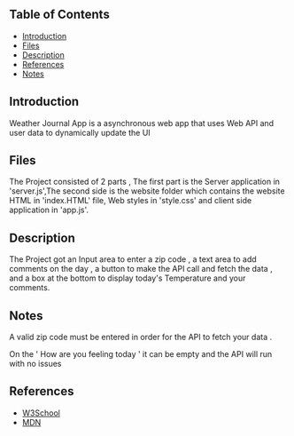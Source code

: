 ## Table of Contents

* [Introduction](#Introduction)
* [Files](#Files)
* [Description](#descreption)
* [References](#References)
* [Notes](#notes)

## Introduction

Weather Journal App is a asynchronous web app that uses Web API and user data to dynamically update the UI

## Files

The Project consisted of 2 parts , The first part is the Server application in 'server.js',The second side is the website folder which contains the website HTML in 'index.HTML' file, Web styles in 'style.css' and client side application in 'app.js'.
## Description

The Project got an Input area to enter a zip code , a text area to add comments on the day , a button to make the API call and fetch the data , and a box at the bottom to display today's Temperature and your comments.

## Notes

A valid zip code must be entered in order for the API to fetch your data .

On the ' How are you feeling today ' it can be empty and the API will run with no issues

## References

* [W3School](https://www.w3schools.com/)
* [MDN](https://developer.mozilla.org/en-US/)

